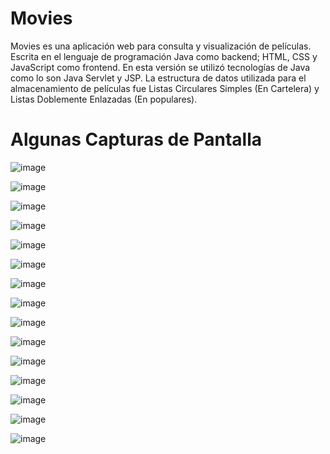 # Movies 
Movies es una aplicación web para consulta y visualización de películas. Escrita en el lenguaje de programación Java como backend; HTML, CSS y JavaScript como frontend.
En esta versión se utilizó tecnologías de Java como lo son Java Servlet y JSP. La estructura de datos utilizada para el almacenamiento de películas fue Listas Circulares Simples (En Cartelera) y Listas Doblemente Enlazadas (En populares).

# Algunas Capturas de Pantalla

![image](https://user-images.githubusercontent.com/89631773/160489982-0ee5c01d-77d6-4708-b41c-0bb9c6dce263.png)

![image](https://user-images.githubusercontent.com/89631773/160489311-498974db-8311-4e22-9666-a34697eaa84f.png)

![image](https://user-images.githubusercontent.com/89631773/160489197-5f9c55da-638f-45cf-95bb-ce5e23350fe7.png)

![image](https://user-images.githubusercontent.com/89631773/160489216-1545997a-55e1-4942-98b6-cc397158640b.png)

![image](https://user-images.githubusercontent.com/89631773/160489234-3d014d2a-e356-49fe-944e-d4679d3edd93.png)

![image](https://user-images.githubusercontent.com/89631773/160489255-0b0dd8ea-e5af-449d-af90-acd2de2bcf66.png)

![image](https://user-images.githubusercontent.com/89631773/160489264-d5e633dc-b97c-49d5-ad54-ec13e32d0176.png)

![image](https://user-images.githubusercontent.com/89631773/160490076-c1308454-2c5d-4dce-8e05-a7157e679743.png)

![image](https://user-images.githubusercontent.com/89631773/160489365-71ad3e8e-6d69-4f92-9830-a03a065ec9d3.png)

![image](https://user-images.githubusercontent.com/89631773/160489380-7ac6c314-8d7f-4328-a243-1ee9d299bf7a.png)

![image](https://user-images.githubusercontent.com/89631773/160489398-70eb037b-0a49-453a-b963-7343744dc502.png)

![image](https://user-images.githubusercontent.com/89631773/160489544-ac1bab4b-6f4c-4b39-a895-65f8997efb99.png)

![image](https://user-images.githubusercontent.com/89631773/160489427-543b3479-4641-45e8-a0f4-3e34032b1582.png)

![image](https://user-images.githubusercontent.com/89631773/160489450-25d6bf34-8acc-45fe-a8d6-0db236b88dd1.png)

![image](https://user-images.githubusercontent.com/89631773/160489470-340e3a79-1ff7-4831-a696-3de821cf6697.png)




